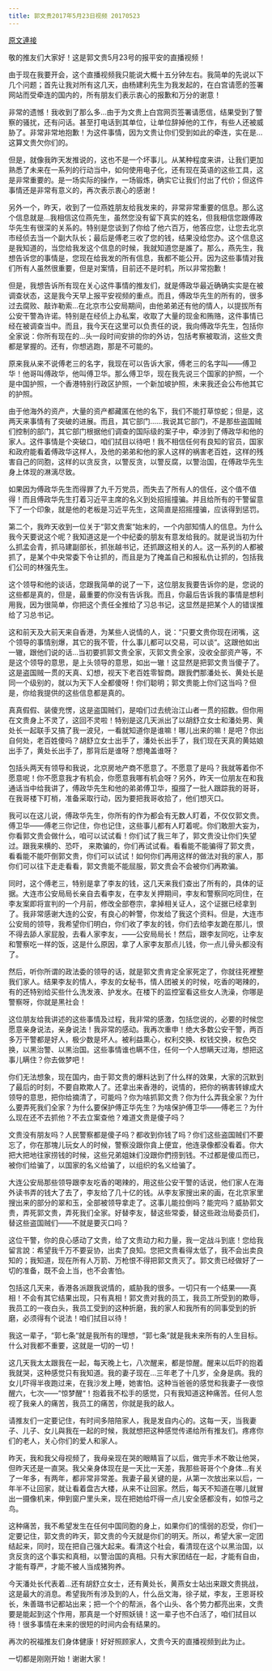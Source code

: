 ```yaml
---
title: 郭文贵2017年5月23日视频 20170523
---
```


[原文連接](https://gnews.org/ThreadView/53483802)

敬的推友们大家好！这是郭文贵5月23号的报平安的直播视频！ 




由于现在我要开会，这个直播视频我只能说大概十五分钟左右。我简单的先说以下几个问题；首先让我对所有这几天，由杨建利先生为我发起的，在白宫请愿的签署网站而受牵连的国内的，所有朋友们表示衷心的报歉和万分的谢意！ 




非常的遗憾！我收到了那么多...由于为文贵上白宫网页签署请愿信，结果受到了警察的骚扰，还有问话。甚至打电话到其单位，让单位辞掉他的工作，有些人还被威胁了。非常非常地抱歉！为这件事情，因为文贵让你们受到如此的牵连，实在是...这算文贵欠你们的。 




但是，就像我昨天发推说的，这也不是一个坏事儿。从某种程度来讲，让我们更加熟悉了未来在一系列的行动当中，如何使用电子化，还有现在英语的这些工具，这是非常重要的。是一场实际的操作，一场锻炼，确实它让我们付出了代价；但这件事情还是非常有意义的，再次表示衷心的感谢！ 




另外一个，昨天，收到了一位燕姓朋友给我发来的，非常非常重要的信息。那么这个信息就是...我相信这位燕先生，虽然您没有留下真实的姓名，但我相信您跟傅政华先生有很深的关系的。特别是您谈到了你给了他六百万，他答应您，让您去北京市经侦去当一个副大队长；最后是傅老三收了您的钱，结果没给您办。这个信息这是我知道的，当您给我发这个信息的时候，我就知道您是誰了。那么，燕先生，我想告诉您的事情是，您现在给我发的所有信息，我都不能公开。因为这些事情对我们所有人虽然很重要，但是对案情，目前还不是时机，所以非常抱歉！ 




但是，我想告诉所有现在关心这件事情的推友们，就是傅政华最近确确实实是在被调查状态，这是我今天早上报平安视频的重点。而且，傅政华先生的所有的，很多过去腐败、敲诈勒索...在北京市公安局期间，由他弟弟还有他的情人，以提拔所有公安干警為许诺。特别是在经侦上办私案，收取了大量的现金和贿赂，这件事情已经在被调查当中。而且，我今天在这里可以负责任的说，我向傅政华先生，包括你全家说：你所有现在的...头一段时间安排的你的外访，包括考察被取消，这些文贵都是掌握的。还有，你想逃跑，那是不可能的。 




原来我从来不说傅老三的名字，我现在可以告诉大家，傅老三的名字叫——傅卫华！他哥叫傅政华，他叫傅卫华。那么傅卫华，现在我先说三个国家的护照，一个是中国护照，一个香港特别行政区护照，一个新加坡护照，未来我还会公布他其它的护照。 




由于他海外的资产，大量的资产都藏匿在他的名下，我们不能打草惊蛇；但是，这两天来事情有了突破的进展。而且，其它部门……我说其它部门，不是那些盗国贼们控制的部门，其它部门根据他们调查的国际级的案子中，牵涉到了傅政华和他的家人。这件事情是个突破口，咱们拭目以待吧！我不相信任何有良知的官员，国家和政府能看着傅政华这样人，及他的弟弟和他的家人这样的祸害老百姓，这样的残害自己的同胞，这样的以贪反贪，以警反贪，以警反腐，以警治国，在傅政华先生身上体现的淋漓尽致。 




如果因为傅政华先生而得罪了九千万党员，而失去了所有人的信任，这个值不值得！而且傅政华先生打着习近平主席的名义到处招摇撞骗。并且给所有的干警留意下了一个印象，就是他的老板是习近平先生，这简直是招摇撞骗，应该得到惩罚。 




第二个，我昨天收到一位关于“郭文贵案“始末的，一个内部知情人的信息。为什么我今天要说这个呢？我知道这是一个中纪委的朋友有意发给我的。就是说当初为什么抓孟会青，抓马建副部长，抓张越书记，还抓跟这相关的人。这一系列的人都被抓了，是某个中央常委下令让抓的，而且是为了掩盖自己和报私仇让抓的，包括我们公司的林强先生。 




这个领导和他的谈话，您跟我简单的说了一下，这位朋友我要告诉你的是，您说的这些都是真的，但是，最重要的你没有告诉我。而且，你最后告诉我的事情是想利用我，因为很简单，你把这个责任全推给了习总书记，这显然是把某个人的错误推给了习总书记。 




这和前天及大前天来自香港，为某些人说情的人，说：“只要文贵你现在闭嘴，这个领导的事情别爆，其它的我不管，什么事儿都可以交易，可以谈“。这跟他如出一辙，跟他们说的话...当初要抓郭文贵全家，灭郭文贵全家，没收全部资产等，不是这个领导的意思，是上头领导的意思，如出一辙！这显然是把郭文贵当傻子了。这是盗国贼一贯的天真、幻想，视天下老百姓零智商。跟我們那潘处长、黄处长是同一个级别的，就以为天下人全都傻呀！你们聪明；郭文贵能上你们这当吗？但是，你给我提供的这些信息都是真的。 




真真假假、装傻充愣，这是盗国贼们，是咱们过去统治江山者一贯的招数。但你用在文贵身上不灵了，这回不灵啦！特别是这几天派出了以胡舒立女士和潘处男、黄处长一起联手又搞了我一波兒，一看就知道你是谁嘛！哪儿出来的嘛！是吧？你出自何处，老百姓傻吗？胡舒立女士出手了，潘处长出手了，我们现在天真的黄姑娘出手了，黄处长出手了，那背后是谁呀？想掩盖谁呀？ 




包括头两天有领导和我说，北京房地产商不愿意了。不愿意了是吗？我就等着你不愿意呢！你不愿意我才有机会，你愿意我哪有机会呀？另外，昨天一位朋友在和我通话当中给我讲了，傅政华先生和他的弟弟傅卫华，攛掇了一批人跟踪我的哥哥，在我哥楼下盯梢，准备采取行动，因为要把我哥收拾了，他们想灭口。 




我可以在这儿说，傅政华先生，你所有的作为都会有无数人盯着，不仅仅郭文贵。傅卫华——傅老三你记住，你也记住，这些事儿都有人盯着呢。你们敢胆大妄为，你看郭文贵会做什么，咱可以试试看！你们试了我三年了，郭文贵没让你们失望过。跟我来横的、恐吓， 来欺骗的，你们再试试看。看看能不能骗得了郭文贵，看看能不能吓倒郭文贵，你们可以试试！如何你们再用这样的做法对我的家人，那你们可以往下走走看看，郭文贵能不能屈服，郭文贵会不会被你们再欺骗。 




同时，这个傅老三，特别是拿了李友的钱，这几天来我们查出了所有的，具体的证据。大连市公安局局长亲自去看李友，在李友关押期间，李友和警察同吃同住，在李友案即将宣判的一个月前，修改全部卷宗，拿掉相关证人，这个证据已经拿到了。我非常感谢大连的公安，有良心的幹警，你发给了我这个资料。但是，大连市公安局的领导，我希望你们明白，你们收了李友的钱，你们去给李友跪在那儿，恨不得去舔人家屁股，去看人家李友，——公安局局长！然后，跟李友同吃，让李友和警察吃一样的饭，这是什么原因，拿了人家李友那点儿钱，你一点儿骨头都没有了。 




然后，听你所谓的政法委的领导的话，就是郭文贵肯定全家死定了，你就往死裡整我们家人。结果李友的情人，李友的女秘书，情人团被关的时候，吃香的喝辣的，有的还特别给买些什么洗发液、护发水。在楼下的监控室看这些女人洗澡，你哪是警察呀，你就是黑社会！ 




这位朋友给我讲述的这些事情及过程，我非常的感激，包括您说的，必要的时候您愿意亲身说法，亲身说法！我非常的感动。我再次重申！绝大多数公安干警，两百多万干警都是好人，极少数是坏人。被利益熏心，权利交换、权钱交换，权色交换，以黑治警、以黑治国。这些事情谁也瞒不住，任何一个人想瞒天过海，想把这事儿瞒住？你去做梦吧！ 




你们无法想象，现在国内，由于郭文贵的爆料达到了什么样的效果，大家的沉默到了最后的时刻，不要自欺欺人了。还拿出来香港的，说情的，把你的祸害转嫁成大领导的意思，把你给摘清了，可能吗？你为啥抓郭文贵？你为什么弄我全家？为什么要弄死我们全家？为什么要保护傅正华先生？为啥保护傅卫华——傅老三？为什么现在还不去抓他？不去立案查他？难道文贵是傻子吗？ 




文贵没有朋友吗？人民警察都是傻子吗？都收到你钱了吗？你们这些盗国贼们不要忘了，你在那塊儿玩女人的时候，警察没跟你貪上便宜，他连录像都没看着。你大把大把地往家捞钱的时候，这些兄弟姐妹们没跟你們捞到钱。不过都是傻瓜而已，被你们给骗了，以国家的名义给骗了，以组织的名义给骗了。 




大连公安局那些领导跟李友吃香的喝辣的，用这些公安干警的话说，他们家人在海外读书弄的钱大了去了，李友给了几十亿的钱。从李友家搜出来的画，在北京家里搜出来的部分的翠和玉，全部被领导拿走了。这事儿能拉倒吗？能完吗？威胁郭文贵，弄死郭文贵，弄死我们全家。好替李友，替这些常委，替这些政治局委员们，替这些盗国贼们——不就是要灭口吗？ 




这位干警，你的良心感动了文贵，给了文贵动力和力量，我一定战斗到底！您给我留言說：希望我千万不要妥协，出卖了良知。您把文贵看得太低了，我不会出卖良知的；我知道，现在所有人万箭、万枪恨不得把郭文贵灭了。郭文贵已经做好了一切的准备，既不会上当，也不会害怕。 




包括这几天来，香港各派跟我说情的，威胁我的很多。一切只有一个结果——真相！不会有其它结果出现，只有真相！郭文贵对我的员工，我员工所受到的欺辱，我员工的一夜白头，我员工受到的这种折磨，我的家人和我所有的同事受到的折磨，必须得有个说法！咱们拭目以待！ 




我这一辈子，“郭七条“就是我所有的理想，“郭七条“就是我未来所有的人生目标。什么对我都不重要，这就是一切的一切！ 




这几天我太太跟我在一起，每天晚上七，八次醒来，都是惊醒。醒来以后吓的抱着我就哭，这种感觉只有我知道。我的妻子现在...三年老了十几岁，全身是病。我的女儿吓得半夜跑过来，在我沙发上睡，她害怕。这种当爸爸的感觉和我妻子一夜惊醒六，七次——“惊梦醒“！抱着我不松手的感觉，只有我知道这种痛苦。任何人忽视了我亲人的痛苦，我员工的痛苦，你就是我的敌人。 




请推友们一定要记住，有时间多陪陪家人，我是发自内心的。这每一天，当我妻子、儿子、女儿與我在一起的时候，我就想把这种感觉传递给所有推友们。疼疼你们的老人，关心你们的爱人和家人。 




昨天，我和我父母视频了，我母亲现在哭的眼睛盲了以后，做完手术不敢让他哭，但昨天还是一直哭。我父亲身体现在是一天比一天差，我那些哥哥个个身体...有关了一年多，有两年，都非常非常差。我妻子最关键的是，从第一次放出来以后，一年半不让回家，就让看着盘古大楼，从来不让回家。然后，每天不知道在哪儿就冒出一摄像机来，伸到窗户里头来，现在把她给吓得一点儿安全感都没有，如惊弓之鸟。 




这种痛苦，我不希望发生在任何中国同胞的身上，如果你们的懦弱的忍受，你们一定要记住，郭文贵的昨天，郭文贵的今天就是你们的明天。所以，希望大家一定团结起来，同时，现在把自己强大起来。看清这个社会，看清现在这个以黑治国，以贪反贪的这个事实和真相，以警治国的真相。只有大家团结在一起，才能有自由，才能有尊严，才能不被人当成猪狗养。 




今天潘处长代表着...还有胡舒立女士，还有黄处长，黄燕女士站出来跟文贵挑战，这是最大的消息。希望我所有涉及到的人，什么岳文海，徐子斌，李友，王恩哥校长，朱善璐书记都站出来；把一个个的帮派，各个山头、各个势力都亮出来，文贵要是能起到这个作用，那真是一个好照妖镜！这一辈子也不白活了，咱们拭目以待！很多事情在未来的很短的时间内会有结果的。 




再次的祝福推友们身体健康！好好照顾家人，文贵今天的直播视频到此为止。 




一切都是刚刚开始！谢谢大家！

